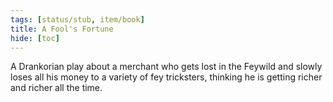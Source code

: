 ```yaml
---
tags: [status/stub, item/book]
title: A Fool's Fortune
hide: [toc]
---
```



A Drankorian play about a merchant who gets lost in the Feywild and slowly loses all his money to a variety of fey tricksters, thinking he is getting richer and richer all the time.
